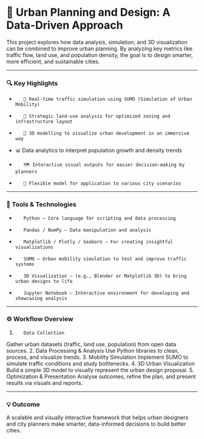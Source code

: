 
# 🌆 Urban Planning and Design: A Data-Driven Approach
This project explores how data analysis, simulation, and 3D visualization can be combined to improve urban planning. By analyzing key metrics like traffic flow, land use, and population density, the goal is to design smarter, more efficient, and sustainable cities.
________________________________________
### 🔍 Key Highlights
-        📌 Real-time traffic simulation using SUMO (Simulation of Urban Mobility)
-        🧭 Strategic land-use analysis for optimized zoning and infrastructure layout
-        🧱 3D modelling to visualize urban development in an immersive way
- 📊 Data analytics to interpret population growth and density trends
-        🗺️ Interactive visual outputs for easier decision-making by planners
-        🔁 Flexible model for application to various city scenarios
________________________________________
### 🧰 Tools & Technologies
-        Python – Core language for scripting and data processing
-        Pandas / NumPy – Data manipulation and analysis
-        Matplotlib / Plotly / Seaborn – For creating insightful visualizations
-        SUMO – Urban mobility simulation to test and improve traffic systems
-        3D Visualization – (e.g., Blender or Matplotlib 3D) to bring urban designs to life
-        Jupyter Notebook – Interactive environment for developing and showcasing analysis
________________________________________
### ⚙️ Workflow Overview
1.        Data Collection
Gather urban datasets (traffic, land use, population) from open data sources.
2.        Data Processing & Analysis
Use Python libraries to clean, process, and visualize trends.
3.        Mobility Simulation
Implement SUMO to simulate traffic conditions and study bottlenecks.
4.        3D Urban Visualization
Build a simple 3D model to visually represent the urban design proposal.
5.        Optimization & Presentation
Analyse outcomes, refine the plan, and present results via visuals and reports.
________________________________________
### 💡 Outcome
A scalable and visually interactive framework that helps urban designers and city planners make smarter, data-informed decisions to build better cities.

